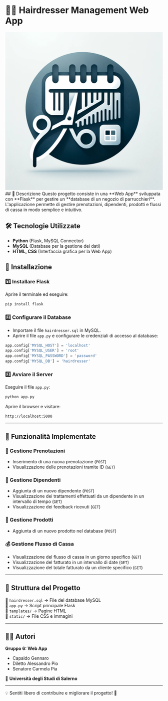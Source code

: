 # 💇‍♂️ Hairdresser Management Web App
<img src="./fig/portfolio-3.png" width="800" class="center">
## 📌 Descrizione
Questo progetto consiste in una **Web App** sviluppata con **Flask** per gestire un **database di un negozio di parrucchieri**. L'applicazione permette di gestire prenotazioni, dipendenti, prodotti e flussi di cassa in modo semplice e intuitivo.

## 🛠️ Tecnologie Utilizzate
- **Python** (Flask, MySQL Connector)
- **MySQL** (Database per la gestione dei dati)
- **HTML, CSS** (Interfaccia grafica per la Web App)

## 🚀 Installazione
### 1️⃣ Installare Flask
Aprire il terminale ed eseguire:
```bash
pip install flask
```

### 2️⃣ Configurare il Database
- Importare il file `hairdresser.sql` in MySQL.
- Aprire il file `app.py` e configurare le credenziali di accesso al database:
```python
app.config['MYSQL_HOST'] = 'localhost'
app.config['MYSQL_USER'] = 'root'
app.config['MYSQL_PASSWORD'] = 'password'
app.config['MYSQL_DB'] = 'hairdresser'
```

### 3️⃣ Avviare il Server
Eseguire il file `app.py`:
```bash
python app.py
```
Aprire il browser e visitare:
```
http://localhost:5000
```

---

## 🎯 Funzionalità Implementate
### 📅 Gestione Prenotazioni
- Inserimento di una nuova prenotazione (`POST`)
- Visualizzazione delle prenotazioni tramite ID (`GET`)

### 👥 Gestione Dipendenti
- Aggiunta di un nuovo dipendente (`POST`)
- Visualizzazione dei trattamenti effettuati da un dipendente in un intervallo di tempo (`GET`)
- Visualizzazione dei feedback ricevuti (`GET`)

### 🛒 Gestione Prodotti
- Aggiunta di un nuovo prodotto nel database (`POST`)

### 💰 Gestione Flusso di Cassa
- Visualizzazione del flusso di cassa in un giorno specifico (`GET`)
- Visualizzazione del fatturato in un intervallo di date (`GET`)
- Visualizzazione del totale fatturato da un cliente specifico (`GET`)

---

## 📄 Struttura del Progetto
📂 `hairdresser.sql` → File del database MySQL  
📂 `app.py` → Script principale Flask  
📂 `templates/` → Pagine HTML  
📂 `static/` → File CSS e immagini  

---

## 👨‍💻 Autori
**Gruppo 6: Web App**
- Capaldo Gennaro
- Diletto Alessandro Pio
- Senatore Carmela Pia

📌 **Università degli Studi di Salerno**

---

💡 Sentiti libero di contribuire e migliorare il progetto! 🚀


